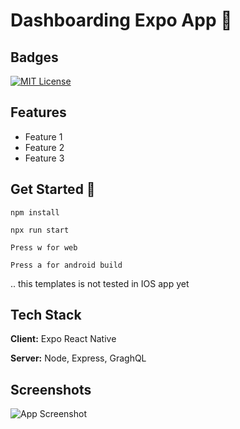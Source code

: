   # Dashboarding Expo App 📝  


## Badges  
[![MIT License](https://img.shields.io/badge/License-MIT-green.svg)](https://choosealicense.com/licenses/mit/)  

## Features  
- Feature 1 
- Feature 2
- Feature 3

  
## Get Started 🚀  
  `npm install`
  
  `npx run start`

  `Press w for web`

  `Press a for android build`

  .. this templates is not tested in IOS app yet
  

## Tech Stack  
**Client:** Expo React Native  

**Server:** Node, Express, GraghQL

## Screenshots  
![App Screenshot](https://lanecdr.org/wp-content/uploads/2019/08/placeholder.png)  

